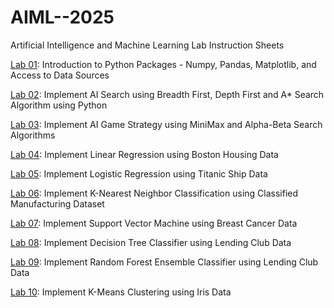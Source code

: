 # AIML--2025
Artificial Intelligence and Machine Learning Lab Instruction Sheets

[Lab 01](https://github.com/dhiren11lab/AIML--2025/blob/main/Untitled11.ipynb): Introduction to Python Packages - Numpy, Pandas, Matplotlib, and Access to Data Sources

[Lab 02](https://github.com/dhiren11lab/AIML--2025/blob/main/lab%202.ipynb): Implement AI Search using Breadth First, Depth First and A* Search Algorithm using Python

[Lab 03](https://github.com/dhiren11lab/AIML--2025/blob/main/Lab_3.ipynb): Implement AI Game Strategy using MiniMax and Alpha-Beta Search Algorithms

[Lab 04](https://colab.research.google.com/drive/198vhTx_X7m2IugQqKGb8OeSc99jt5EB1#scrollTo=dsDUYhEj2KdM): Implement Linear Regression using Boston Housing Data

[Lab 05](https://colab.research.google.com/drive/1ND8uNv1SFunHT6rtDJzI9EIFxbOXCvUr#scrollTo=_eB-pHKZyRNS): Implement Logistic Regression using Titanic Ship Data

[Lab 06](): Implement K-Nearest Neighbor Classification using Classified Manufacturing Dataset

[Lab 07](): Implement Support Vector Machine using Breast Cancer Data

[Lab 08](): Implement Decision Tree Classifier using Lending Club Data

[Lab 09](): Implement Random Forest Ensemble Classifier using Lending Club Data

[Lab 10](): Implement K-Means Clustering using Iris Data
